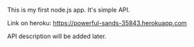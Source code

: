This is my first node.js app. It's simple API.

Link on heroku: https://powerful-sands-35843.herokuapp.com

API description will be added later.
